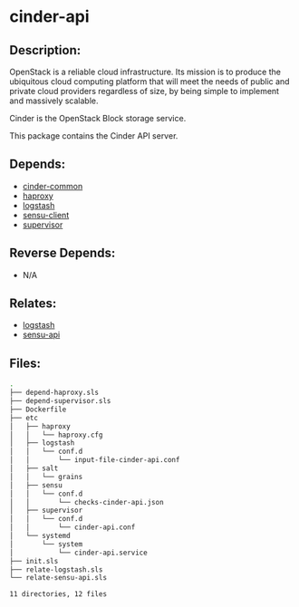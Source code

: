 # cinder-api

## Description:

OpenStack is a reliable cloud infrastructure. Its mission is to produce the ubiquitous cloud computing platform that will meet the needs of public and private cloud providers regardless of size, by being simple to implement and massively scalable.

Cinder is the OpenStack Block storage service.

This package contains the Cinder API server.

## Depends:

  -  [cinder-common](/salt/cinder-common)
  -  [haproxy](/salt/haproxy)
  -  [logstash](/salt/logstash)
  -  [sensu-client](/salt/sensu-client)
  -  [supervisor](/salt/supervisor)

## Reverse Depends:

  -  N/A

## Relates:

  -  [logstash](/salt/logstash)
  -  [sensu-api](/salt/sensu-api)

## Files:

```bash
.
├── depend-haproxy.sls
├── depend-supervisor.sls
├── Dockerfile
├── etc
│   ├── haproxy
│   │   └── haproxy.cfg
│   ├── logstash
│   │   └── conf.d
│   │       └── input-file-cinder-api.conf
│   ├── salt
│   │   └── grains
│   ├── sensu
│   │   └── conf.d
│   │       └── checks-cinder-api.json
│   ├── supervisor
│   │   └── conf.d
│   │       └── cinder-api.conf
│   └── systemd
│       └── system
│           └── cinder-api.service
├── init.sls
├── relate-logstash.sls
└── relate-sensu-api.sls

11 directories, 12 files
```
